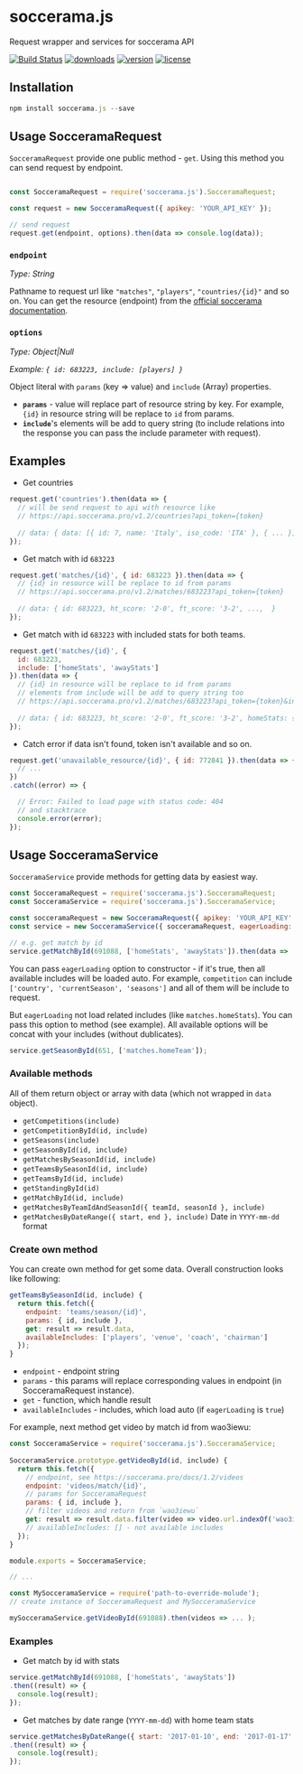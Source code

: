 # soccerama.js
Request wrapper and services for soccerama API

[![Build Status](https://travis-ci.org/noveogroup-amorgunov/soccerama.js.svg?branch=master)](https://travis-ci.org/noveogroup-amorgunov/soccerama.js) [![downloads](https://img.shields.io/npm/dm/soccerama.js.svg)](https://www.npmjs.com/package/soccerama.js) [![version](https://img.shields.io/npm/v/soccerama.js.svg)]() [![license](https://img.shields.io/npm/l/soccerama.js.svg)]()

## Installation

```js
npm install soccerama.js --save
```

## Usage SocceramaRequest
`SocceramaRequest` provide one public method - `get`. Using this method you can send request by endpoint.


```javascript

const SocceramaRequest = require('soccerama.js').SocceramaRequest;

const request = new SocceramaRequest({ apikey: 'YOUR_API_KEY' });

// send request
request.get(endpoint, options).then(data => console.log(data));
```

### `endpoint`
*Type: String*

Pathname to request url like `"matches"`, `"players"`, `"countries/{id}"` and so on. 
You can get the resource (endpoint) from the [official soccerama documentation](https://soccerama.pro/docs/1.2).

### `options`
*Type: Object|Null*

*Example: `{ id: 683223, include: [players] }`* 

Object literal with `params` (key => value) and `include` (Array) properties. 

- **`params`** - value will replace part of resource string by key. For example, `{id}` in resource string will be replace to `id` from params.
- **`include`**'s elements will be add to query string (to include relations into the response you can pass the include parameter with request).

## Examples

- Get countries

```javascript
request.get('countries').then(data => {
  // will be send request to api with resource like
  // https://api.soccerama.pro/v1.2/countries?api_token={token}
  
  // data: { data: [{ id: 7, name: 'Italy', iso_code: 'ITA' }, { ... }] }
});
```

- Get match with id `683223`

```javascript
request.get('matches/{id}', { id: 683223 }).then(data => {
  // {id} in resource will be replace to id from params
  // https://api.soccerama.pro/v1.2/matches/683223?api_token={token}
  
  // data: { id: 683223, ht_score: '2-0', ft_score: '3-2', ...,  }
});
```

- Get match with id `683223` with included stats for both teams.

```javascript
request.get('matches/{id}', {
  id: 683223,
  include: ['homeStats', 'awayStats']
}).then(data => {
  // {id} in resource will be replace to id from params
  // elements from include will be add to query string too
  // https://api.soccerama.pro/v1.2/matches/683223?api_token={token}&include=homeStats,awayStats
  
  // data: { id: 683223, ht_score: '2-0', ft_score: '3-2', homeStats: { ... }, awayStats: { ... }, ...  }
});

```

- Catch error if data isn't found, token isn't available and so on.

```javascript
request.get('unavailable_resource/{id}', { id: 772841 }).then(data => {
  // ...
})
.catch((error) => {

  // Error: Failed to load page with status code: 404
  // and stacktrace
  console.error(error);
});

```

## Usage SocceramaService
`SocceramaService` provide methods for getting data by easiest way.

```javascript
const SocceramaRequest = require('soccerama.js').SocceramaRequest;
const SocceramaService = require('soccerama.js').SocceramaService;

const socceramaRequest = new SocceramaRequest({ apikey: 'YOUR_API_KEY' });
const service = new SocceramaService({ socceramaRequest, eagerLoading: true });

// e.g. get match by id
service.getMatchById(691088, ['homeStats', 'awayStats']).then(data => ... );
```

You can pass `eagerLoading` option to constructor - if it's true, then all available includes will be loaded auto. For example, `competition` can include `['country', 'currentSeason', 'seasons']` and all of them will be include to request.

But `eagerLoading` not load related includes (like `matches.homeStats`). You can pass this option to method (see example). All available options will be concat with your includes (without dublicates).

```javascript
service.getSeasonById(651, ['matches.homeTeam']);
```

### Available methods

All of them return object or array with data (which not wrapped in `data` object).

- `getCompetitions(include)`
- `getCompetitionById(id, include)`
- `getSeasons(include)`
- `getSeasonById(id, include)`
- `getMatchesBySeasonId(id, include)`
- `getTeamsBySeasonId(id, include)`
- `getTeamsById(id, include)`
- `getStandingById(id)`
- `getMatchById(id, include)`
- `getMatchesByTeamIdAndSeasonId({ teamId, seasonId }, include)`
- `getMatchesByDateRange({ start, end }, include)` Date in `YYYY-mm-dd` format

### Create own method

You can create own method for get some data. Overall construction looks like following:

```javascript
getTeamsBySeasonId(id, include) {
  return this.fetch({
    endpoint: 'teams/season/{id}',
    params: { id, include },
    get: result => result.data,
    availableIncludes: ['players', 'venue', 'coach', 'chairman']
  });
}
```
- `endpoint` - endpoint string
- `params` - this params will replace corresponding values in endpoint (in SocceramaRequest instance).
- `get` - function, which handle result
- `availableIncludes` - includes, which load auto (if `eagerLoading` is `true`)

For example, next method get video by match id from wao3iewu:

```javascript
const SocceramaService = require('soccerama.js').SocceramaService;
  
SocceramaService.prototype.getVideoById(id, include) {
  return this.fetch({
    // endpoint, see https://soccerama.pro/docs/1.2/videos
    endpoint: 'videos/match/{id}',
    // params for SocceramaRequest
    params: { id, include },
    // filter videos and return from `wao3iewu`
    get: result => result.data.filter(video => video.url.indexOf('wao3iewu') !== -1)
    // availableIncludes: [] - not available includes
  });
}

module.exports = SocceramaService;

// ...

const MySocceramaService = require('path-to-override-molude');
// create instance of SocceramaRequest and MySocceramaService

mySocceramaService.getVideoById(691088).then(videos => ... );
```

### Examples

- Get match by id with stats

```javascript
service.getMatchById(691088, ['homeStats', 'awayStats'])
.then((result) => {
  console.log(result);
});
```

- Get matches by date range (`YYYY-mm-dd`) with home team stats

```javascript
service.getMatchesByDateRange({ start: '2017-01-10', end: '2017-01-17' }, ['homeStats'])
.then((result) => {
  console.log(result);
});
```
